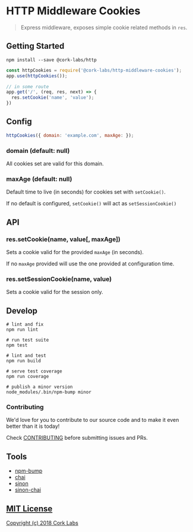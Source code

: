 # HTTP Middleware Cookies

> Express middleware, exposes simple cookie related methods in `res`.


## Getting Started

```shell
npm install --save @cork-labs/http
```

```javascript
const httpCookies = require('@cork-labs/http-middleware-cookies');
app.use(httpCookies());

// in some route
app.get('/', (req, res, next) => {
  res.setCookie('name', 'value');
})
```


## Config

```javascript
httpCookies({ domain: 'example.com', maxAge: });
```

### domain (default: null)

All cookies set are valid for this domain.


### maxAge (default: null)

Default time to live (in seconds) for cookies set with `setCookie()`.

If no default is configured, `setCookie()` will act as `setSessionCookie()`

## API

### res.setCookie(name, value[, maxAge])

Sets a cookie valid for the provided `maxAge` (in seconds).

If no `maxAge` provided will use the one provided at configuration time.

### res.setSessionCookie(name, value)

Sets a cookie valid for the session only.


## Develop

```shell
# lint and fix
npm run lint

# run test suite
npm test

# lint and test
npm run build

# serve test coverage
npm run coverage

# publish a minor version
node_modules/.bin/npm-bump minor
```

### Contributing

We'd love for you to contribute to our source code and to make it even better than it is today!

Check [CONTRIBUTING](./CONTRIBUTING) before submitting issues and PRs.


## Tools

- [npm-bump](https://www.npmjs.com/package/npm-bump)
- [chai](http://chaijs.com/api/)
- [sinon](http://sinonjs.org/)
- [sinon-chai](https://github.com/domenic/sinon-chai)


## [MIT License](LICENSE)

[Copyright (c) 2018 Cork Labs](http://cork-labs.mit-license.org/2018)
